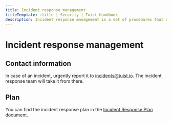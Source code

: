 ```yaml
---
title: Incident response management
titleTemplate: :title | Security | Tuist Handbook
description: Incident response management is a set of procedures that an organization follows when an incident occurs. The goal is to minimize the damage and reduce recovery time and costs.
---
```


# Incident response management

## Contact information

In case of an incident, urgently report it to [incidents@tuist.io](mailto:incidents@tuist.io). The incident response team will take it from there.

## Plan

You can find the incident response plan in the [Incident Response Plan](/pdfs/incident-response-plan-bsi.pdf) document.
